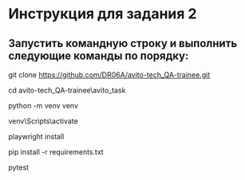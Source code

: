 # Инструкция для задания 2

## Запустить командную строку и выполнить следующие команды по порядку:
git clone https://github.com/DR06A/avito-tech_QA-trainee.git

cd avito-tech_QA-trainee\avito_task

python -m venv venv

venv\Scripts\activate

playwright install

pip install -r requirements.txt

pytest
